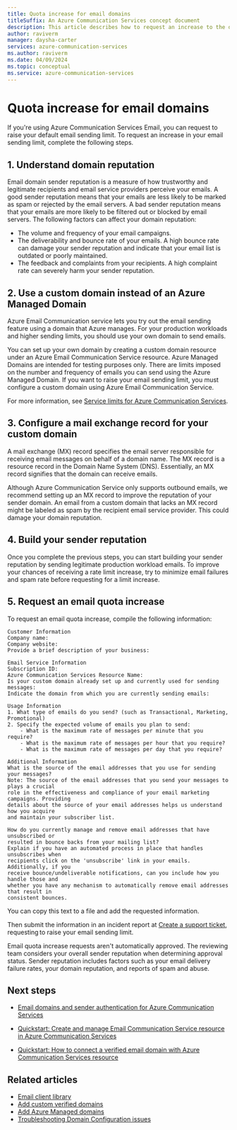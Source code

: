 ```yaml
---
title: Quota increase for email domains
titleSuffix: An Azure Communication Services concept document
description: This article describes how to request an increase to the default limit for email domains.
author: raviverm
manager: daysha-carter
services: azure-communication-services
ms.author: raviverm
ms.date: 04/09/2024
ms.topic: conceptual
ms.service: azure-communication-services
---
```


# Quota increase for email domains

If you're using Azure Communication Services Email, you can request to raise your default email sending limit. To request an increase in your email sending limit, complete the following steps.

## 1. Understand domain reputation

Email domain sender reputation is a measure of how trustworthy and legitimate recipients and email service providers perceive your emails. A good sender reputation means that your emails are less likely to be marked as spam or rejected by the email servers. A bad sender reputation means that your emails are more likely to be filtered out or blocked by email servers. The following factors can affect your domain reputation: 

* The volume and frequency of your email campaigns.
* The deliverability and bounce rate of your emails. A high bounce rate can damage your sender reputation and indicate that your email list is outdated or poorly maintained.
* The feedback and complaints from your recipients. A high complaint rate can severely harm your sender reputation.

## 2. Use a custom domain instead of an Azure Managed Domain

Azure Email Communication service lets you try out the email sending feature using a domain that Azure manages. For your production workloads and higher sending limits, you should use your own domain to send emails.  

You can set up your own domain by creating a custom domain resource under an Azure Email Communication Service resource. Azure Managed Domains are intended for testing purposes only. There are limits imposed on the number and frequency of emails you can send using the Azure Managed Domain. If you want to raise your email sending limit, you must configure a custom domain using Azure Email Communication Service.  

For more information, see [Service limits for Azure Communication Services](../../concepts/service-limits.md#email).

## 3. Configure a mail exchange record for your custom domain 

A mail exchange (MX) record specifies the email server responsible for receiving email messages on behalf of a domain name. The MX record is a resource record in the Domain Name System (DNS). Essentially, an MX record signifies that the domain can receive emails.  

Although Azure Communication Service only supports outbound emails, we recommend setting up an MX record to improve the reputation of your sender domain. An email from a custom domain that lacks an MX record might be labeled as spam by the recipient email service provider. This could damage your domain reputation. 

## 4. Build your sender reputation  

Once you complete the previous steps, you can start building your sender reputation by sending legitimate production workload emails. To improve your chances of receiving a rate limit increase, try to minimize email failures and spam rate before requesting for a limit increase.

## 5. Request an email quota increase  

To request an email quota increase, compile the following information:

```
Customer Information 
Company name: 
Company website: 
Provide a brief description of your business: 

Email Service Information 
Subscription ID: 
Azure Communication Services Resource Name: 
Is your custom domain already set up and currently used for sending messages:  
Indicate the domain from which you are currently sending emails:  

Usage Information
1. What type of emails do you send? (such as Transactional, Marketing, Promotional) 
2. Specify the expected volume of emails you plan to send:  
	- What is the maximum rate of messages per minute that you require? 
	- What is the maximum rate of messages per hour that you require? 
	- What is the maximum rate of messages per day that you require? 

Additional Information 
What is the source of the email addresses that you use for sending your messages?
Note: The source of the email addresses that you send your messages to plays a crucial 
role in the effectiveness and compliance of your email marketing campaigns. Providing 
details about the source of your email addresses helps us understand how you acquire 
and maintain your subscriber list.

How do you currently manage and remove email addresses that have unsubscribed or 
resulted in bounce backs from your mailing list?
Explain if you have an automated process in place that handles unsubscribes when 
recipients click on the 'unsubscribe' link in your emails. Additionally, if you 
receive bounce/undeliverable notifications, can you include how you handle those and 
whether you have any mechanism to automatically remove email addresses that result in 
consistent bounces.
```

You can copy this text to a file and add the requested information.

Then submit the information in an incident report at [Create a support ticket](https://azure.microsoft.com/support/create-ticket/), requesting to raise your email sending limit.

Email quota increase requests aren't automatically approved. The reviewing team considers your overall sender reputation when determining approval status. Sender reputation includes factors such as your email delivery failure rates, your domain reputation, and reports of spam and abuse. 

## Next steps

* [Email domains and sender authentication for Azure Communication Services](./email-domain-and-sender-authentication.md)

* [Quickstart: Create and manage Email Communication Service resource in Azure Communication Services](../../quickstarts/email/create-email-communication-resource.md)

* [Quickstart: How to connect a verified email domain with Azure Communication Services resource](../../quickstarts/email/connect-email-communication-resource.md)

## Related articles

- [Email client library](../email/sdk-features.md)
- [Add custom verified domains](../../quickstarts/email/add-custom-verified-domains.md)
- [Add Azure Managed domains](../../quickstarts/email/add-azure-managed-domains.md)
- [Troubleshooting Domain Configuration issues](./email-domain-configuration-troubleshooting.md)
